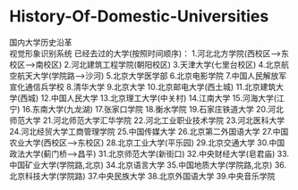 #  History-Of-Domestic-Universities
国内大学历史沿革  
视觉形象识别系统
已经去过的大学(按照时间顺序)：
1.河北北方学院(西校区——>东校区——>南校区)
2.河北建筑工程学院(朝阳校区)
3.天津大学(七里台校区)
4.北京航空航天大学(学院路——>沙河)
5.北京大学医学部
6.北京电影学院
7.中国人民解放军宣化通信兵学校
8.清华大学
9.北京大学
10.北京邮电大学(西土城)
11.北京建筑大学(西城)
12.中国人民大学
13.北京理工大学(中关村)
14.江南大学
15.河海大学(江宁)
16.东南大学(九龙湖)
17.张家口学院
18.衡水学院
19.石家庄铁道大学
20.河北师范大学
21.河北师范大学汇华学院
22.河北工业职业技术学院
23.河北医科大学
24.河北经贸大学工商管理学院
25.中国传媒大学
26.北京第二外国语大学
27.中国农业大学(西校区——>东校区)
28.北京工业大学(平乐园)
29.北京交通大学
30.中国政法大学(蓟门桥——>昌平)
31.北京师范大学(新街口)
32.中央财经大学(皂君庙)
33.中国矿业大学(学院路,北京)
34.北京语言大学
35.中国地质大学(学院路,北京)
36.北京科技大学(学院路)
37.中央民族大学
38.北京外国语大学
39.中央音乐学院
